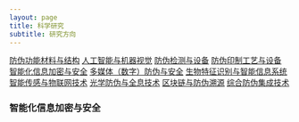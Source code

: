 ```yaml
---
layout: page
title: 科学研究
subtitle: 研究方向
---
```

<!--
 * @Author: Conghao Wong
 * @Date: 2023-03-08 19:13:03
 * @LastEditors: Conghao Wong
 * @LastEditTime: 2023-03-11 18:32:24
 * @Description: file content
 * @Github: https://cocoon2wong.github.io
 * Copyright 2023 Conghao Wong, All Rights Reserved.
-->

<link rel="stylesheet" type="text/css" href="/assets/css/user.css">

<div class="t_grid_auto">
    <a class="btn btn-info btn-lg get-started-btn btn_dark" href="/researchs/researchs_index">防伪功能材料与结构</a>
    <a class="btn btn-info btn-lg get-started-btn btn_dark" href="/researchs/researchs_1">人工智能与机器视觉</a>
    <a class="btn btn-info btn-lg get-started-btn btn_dark" href="/researchs/researchs_2">防伪检测与设备</a>
    <a class="btn btn-info btn-lg get-started-btn btn_dark" href="/researchs/researchs_3">防伪印制工艺与设备</a>
    <a class="btn btn-info btn-lg get-started-btn btn_selected" href="/researchs/researchs_4">智能化信息加密与安全</a>
    <a class="btn btn-info btn-lg get-started-btn btn_dark" href="/researchs/researchs_5">多媒体（数字）防伪与安全</a>
    <a class="btn btn-info btn-lg get-started-btn btn_dark" href="/researchs/researchs_6">生物特征识别与智能信息系统</a>
    <a class="btn btn-info btn-lg get-started-btn btn_dark" href="/researchs/researchs_7">智能传感与物联网技术</a>
    <a class="btn btn-info btn-lg get-started-btn btn_dark" href="/researchs/researchs_8">光学防伪与全息技术</a>
    <a class="btn btn-info btn-lg get-started-btn btn_dark" href="/researchs/researchs_9">区块链与防伪溯源</a>
    <a class="btn btn-info btn-lg get-started-btn btn_dark" href="/researchs/researchs_10">综合防伪集成技术</a>
</div>

### 智能化信息加密与安全

